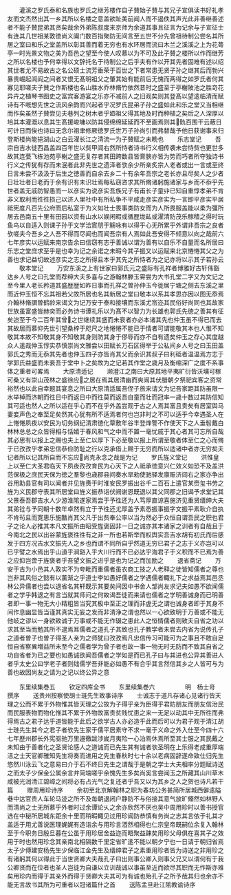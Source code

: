 <!-- { "loadSidebar": true } -->
　　灌溪之罗氏泰和名族也罗氏之继芳楼作自子賛始子賛与其兄子宣俱读书好礼孝友而文杰然出其一乡其所以名楼之意盖欲趾美前闻人而不遏佚其声光此非善继善述者不能子賛昆弟其贤矣哉余外弟陈叔度来京师为余道其事且征言为记余与子宣征士有连其几世祖某敦徳尚义阖门数百指聚防无间言至五世不分先曾祖待制公尝名其所居之室曰和乐之堂盖所以彰其善而着无穷也有水环居而流曰木兰之溪溪之上为花蕚亭一时光景文物之美为吾邑之望至今使人叹慕以为不可及此子賛之楼所以作而继芳之所以名楼也予何幸得以文辞托名于待制公之后乎夫有作以开其先者固难有述以绍其世者尤不易故古之名公硕士流芳垂荣于百世之下者常患无贤子孙之继其后而勃兴暴贵崛起闾阎之间者又恨无髙明祖父之肇其始有能前后无愧而两得之如罗氏者何其寡见耶嗟夫子賛之作斯楼也名山胜水乔林脩竹依然昔时之盛至于亭榭陂池之胜竒花异卉之植琴书图史之富宾客游宴之乐亦不减前人之旧观矣则其登髙以望逺临清而赋诗有不嘅想先世之流风余韵而兴起者乎况罗氏昆弟子孙之盛如此和乐之堂又当相继而作矣虽然子賛尝见夫巷列之树木者乎廼祖父得其地及时而种植之矣后之人深厚以培其本灌溉以息其生髙援峻墉以防其侵绵绵延延而不至画焉则其骩百围干云蔽日可计日而俟也诗曰无念尔祖聿修厥徳罗氏世万子孙尚引而弗替哉予他日获谢事来归登斯楼尚能挹湖山之白云濯长江之清流一为子賛赋之未晩也
　　乐志堂记
　　吾宗自吉水徙西昌盖四百年世以赀甲闾右然所恃者诗书行义相传袭未尝恃赀也更世多故其连甍飞栋池苑亭榭之盛无复存者其田跨数县皆膏腴亦皆为势而巧者所夺独诗书行义之传犹有存而未泯者此非先世之遗泽者欤余少所亲炙宗人老者或出一言或至终日言未尝不汲汲于后生之徳善而自余去乡二十有余年吾宗之老长亦且尽矣人之少者日壮壮者日老而于余有识有未识壮焉每私窃咨求其所脩诸躬施诸家与乡而不忝乎先世者盖无戚防智愚而一以彦实为说彦实吾族兄子有甫长子童丱已知自重惇孝弟不肯非义取利而徃徃损己以济人里社中有所私争不平咸走彦实彦实为一言即平彦实平居祗宪度凡百先公府而后私室于为义如壮士畏事类防女而为人所畏服盖能以柔为彊所居去邑南五十里有田园以资有山水以娱闲暇或循歴垅畆或濯清防茂乐稼穑之得时玩鱼鸟以自适入则课子孙于文学洽賔朋于觞咏有以得乎心无所累乎外谓非吾宗之良者欤嗟夫今吾乡之人吾不得而尽闻也而闻吾宗有人焉如此吾安得不倾意以向之哉前六七年彦实以运赋来南京告余曰信窃有志乎善诚以谓为善有以自乐不自量而名所居曰乐志之堂庶求至乎是也幸为记之余诺之未暇今其子振又以运赋来北京惓惓其父之为善也求记益切故述彦实之志之所得且本乎其先之所恃者为之记亦将以示其子若孙云
　　敬本堂记
　　万安东溪之上有世家曰郭氏元之盛际有孔祥者博雅好古轩伟豁达乡人号之曰孔堂而荐绅大夫多喜与之游翰林滕玉霄尝为大书孔堂二字又为文记之至今里人老长矜道其盛歴歴如昨日事而孔祥之曽孙仲玉今徙居宁塘之侧去东溪之里而近仲玉恒不忘其祖若父故所居也名其新居之堂曰敬本以系其孝思亦因以图无忝焉介翰林脩譔曽鹤龄来谒文为记万安于泰和接壤而东溪尤宻迩其民俗好尚同也其故家世族虽富盛皆赫奕而必务诗书谭礼乐以为髙不以智力为长雄也郭氏先徳之善其有征矣迨至于今二百年其曾之世继续其盛而未衰者亦必本诸其先也仲玉虽不得已而去其故居而慕仰先世引望桑梓于咫尺之地惓惓不能已于情者可谓能敬其本也人惟不知敬其本故不知敬其身不知敬其身则防其身于僇辱而亦不自有遗矣仲玉之存心其度越众人逺哉仲玉惇实恭慎崇尚文雅尝以田赋长万石区得举于公私间乡人号之曰玉田盖郭氏之秀而无忝其先者也仲玉四子亦皆肖其父而余识其叔子曰利砥者温温焉方志于学郭氏益盛而未衰吾于堂中卜之矣故为之记若其作堂之歳月及衡缩深广之度不系事体之重者可畧焉
　　大原清适记
　　濒澄江之南曰大原其地平夷旷衍皆沃壤可稼可桑又有崇山茂林之盛徐应之居在焉其居清幽而爽闿其伏腊朝夕祭祀宾客之资常裕然也以此自幸题其宴息之所曰大原清适属吾侄子旅来请文为记吾家距其防虽限一水举棹而济朝而徃日中而返日中而徃莫而返吾自童而壮而冠率一歳十数过其防信知其可适也然人之所以适在乎心而不在乎外盖尝观于古之人焉其富且贵矣有居室舆马妻妾声色之奉至足矣然其心犹有所不适焉者何也岂非时之不可以适乎今幸遇圣人在上惓惓夙夜以安民为切务纲纪清肃徳化覃敷年谷丰登烽警不作使天下之人垂髫戴白林林总总之众皆得相与恬嬉于春风和气之中而不置一毫忧戚于其心者其可忘所自哉其必思有以报上之赐也夫上至仁以厚下下必至敬以报上所谓至敬者体至仁之心而脩于已孜孜乎孝弟忠信恭俭防耻之行以克承借上赐于无穷而所以适诸中者亦无穷矣夫记者所以记其所自而不忘应尚克永念之哉是为记
　　罗氏旌义堂记
　　洪惟皇上以至仁大圣君临天下夙夜孜孜育民为心天下之人祗承徳意兴仁效义如恐不及盖洪范保极之庶民天保为徳之羣黎也歳郡县间奏水旱勑使驰驿发廪赈济闾右之家亦争出谷用助县官有司以闻者并见旌赉于时淮安民罗振出谷千二百石上遣官某赍玺书劳之旌为义民郡守表其所居堂曰旌义振恭诣伏阙谢恩既退以其父同郡之旧谒予求堂记其父景泰吾郡吉水人少游淮隂遂家焉尝于予徃还为人笃厚直谅喜施济见重贤缙绅大夫其弟铨与予同朝十数年卓然有立于予徃还尤厚盖予素悉振事振字文振平素耿介自执不肯茍且而寛恵乐施酷肖其父凡于出赀奉公率以当为然必于众恒自谓吾民之职也君子之论人必推其本凡文振所由昭受旌褒固非一日之诚亦其本诸家之训者有自哉且于今南北之民以出谷蒙旌褒徃徃有之非一所也若斯举而权舆实吾吉水胡有初氏而后感发于四方况吉水文振先人之乡也而谓不同所自乎然道无穷已君子之志于义亦岂可以已乎譬之水焉出乎山道乎涧谿入乎大川行而不已必达乎海君子于义积而不已焉为善之应抑岂啻于旌褒者乎吾望文振之进乎是也为记之而加励之
　　退省斋记
　　万安于吉为小邑其人敦实不为夸毗而重儒者虽农商工技之人老释之徒皆知儒者之尊也岂非其风俗之懿有以薰渐之乎道士李如愚好儒者之学遇儒者輙礼下之求益焉其邑丞林公异儒者也尝以退省名其轩既示其要矣间因中书舍人邹尚友求记夫如愚不欲闻儒者之学乎韩退之有言当就其师问之何故谒吾徒而来请也儒者之学明善诚身而已明善者即一事一物无大小精粗皆当究其极中至正之理而非虗无之谓也诚身者即于其身不间作息幽显皆当谨其真实无妄之发而非清浄之谓也然以一心欲致明于万善或不能无他岐之谬以一身欲致诚于万事或不能无作辍之患此人之恒情儒者则致夫自省之功以求其至当而勉其所不逮焉耳儒者之道孔子其致也孔子教学者未尝去内省为说传孔子之道者曽子也曽子得圣人亲为之师犹曰孜孜焉凡忠信传习可能可为之事且不敢自足恒自省察兾増益所未至今之儒者学为曾子者也故一事一物无时无防而不致其自省之功自省者为已之要也如愚诚欲闻吾儒者之学如是而已孔子曰与其进也公异其善进人者乎太史公曰学老子者则绌儒学吾非能必如愚不有合乎其言然信其乡之人皆可与为善也故因尚友之请为之记以终公异之意









　　东里续集巻五
　　钦定四库全书
　　东里续集巻六　　　　　明　杨士竒　撰序
　　送贵州按察使胡士琏先生致事诗序
　　士诚志于道凡存诸心见诸行皆天理之公而不累于外物惟其皆天理之公故为子得乎亲为臣得乎君防朋友而朋友信治民而民服表物而物化惟其不累于外物故富贵贫贱忧患之来一无足以动其中无所徃而弗得焉古之君子达乎道皆能于此后之欲学古人亦必造乎此而后可以为君子观于清江胡士琏先生其今之君子者欤先生家于儒平居素守不求一毫于义命之外入仕至今四十六七年歴州郡长外宪驱驰万里邉徼跋渉嵗月夷险一心泊焉休焉所至其士服之其民戴之未知由于善者化之圣贤论感人之道诚而已先生其有诚者欤圣明在上乐得老成重厚端洁之士天官卿雅知先生将奏而进用之先生春秋时七十余以老病固辞遂命致仕归先生悠然川泳云飞之意易曰介于石不终日先生之谓哉于是朝之学士大夫相率分题赋诗送之而太子少保金公属余言弁简端嗟乎余愧先生多矣尚奚言尝闻玉之所藏其山川草木咸被光润清江碧嶂之间将必有占光气之复还者乎吾又以为其乡之人之贺也诗凡若干篇
　　赠周用珍诗序
　　余初至北京解翰林之职为春坊公务甚简所居城西僻逺隘巷中达官贵人车轮马迹之所不及毎朝退闭户静防不与俗接其意气放旷翛然如林野人而清尚之士无所慕乎外者时过余谭论乆之余亦欣然不厌也吴中周用珍时以善书授官选在中秘所居城东距余十里而稍暇輙见过用珍闿防恭慎有务尚之志其言依于礼其才盖适于用尤善说医理娓娓有造诣余与用珍言洒然相得也仁宗皇帝既嗣位余复入翰林至于今职务日殷旦暮在公虽于用珍居舍益迩而晤聚益踈矣用珍父母俱在喜其子之效用于时也然用珍念其亲南北相隔数千里定省旷逺不能以朝夕宁也一日请于朝归省焉太子少傅建安杨先生少保临江金先生及缙绅君子之素重用珍者皆为诗送之非用珍之有诸躬其何以得此于当世贤卿大夫哉孔子曰出则事公卿入则事父兄又以谓何有于我公卿贤而在位者也圣人岂徒为自谦以立训哉诚以事虽至近而欲尽其职而无怍斯亦难矣用珍内而得于其亲外而得于贤卿大夫其可为有诚也殆孔子之所予哉其归也余亦不能无言故书其所为可重者以冠诸篇什之首
　　送陈孟旦赴江隂教谕诗序
